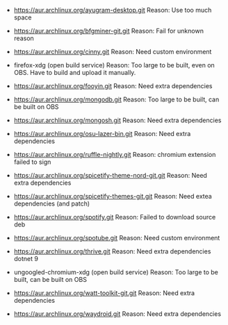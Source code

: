 - https://aur.archlinux.org/ayugram-desktop.git
  Reason: Use too much space
  
- https://aur.archlinux.org/bfgminer-git.git
  Reason: Fail for unknown reason
  
- https://aur.archlinux.org/cinny.git
  Reason: Need custom environment
  
- firefox-xdg (open build service)
  Reason: Too large to be built, even on OBS. Have to build and upload it manually.
  
- https://aur.archlinux.org/fooyin.git
  Reason: Need extra dependencies
  
- https://aur.archlinux.org/mongodb.git
  Reason: Too large to be built, can be built on OBS
  
- https://aur.archlinux.org/mongosh.git
  Reason: Need extra dependencies
  
- https://aur.archlinux.org/osu-lazer-bin.git
  Reason: Need extra dependencies
  
- https://aur.archlinux.org/ruffle-nightly.git
  Reason: chromium extension failed to sign
  
- https://aur.archlinux.org/spicetify-theme-nord-git.git
  Reason: Need extra dependencies
  
- https://aur.archlinux.org/spicetify-themes-git.git
  Reason: Need extea dependencies (and patch)
  
- https://aur.archlinux.org/spotify.git
  Reason: Failed to download source deb
  
- https://aur.archlinux.org/spotube.git
  Reason: Need custom environment
  
- https://aur.archlinux.org/thrive.git
  Reason: Need extra dependencies dotnet 9
  
- ungoogled-chromium-xdg (open build service)
  Reason: Too large to be built, can be built on OBS
  
- https://aur.archlinux.org/watt-toolkit-git.git
  Reason: Need extra dependencies
  
- https://aur.archlinux.org/waydroid.git
  Reason: Need extra dependencies
  
